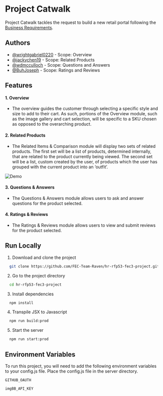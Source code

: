 # Project Catwalk

Project Catwalk tackles the request to build a new retail portal following the [Business Requirements](https://docs.google.com/document/d/1KAqduzY8ae3DYrSoCL1i23qHe95zJRYFulqMk-sGLWY/edit?usp=sharing).  

## Authors

- [@wrightgabriel0220](https://github.com/wrightgabriel0220) - Scope: Overview
- [@jackychen19](https://github.com/jackychen19) - Scope: Related Products
- [@wdmcculloch](https://github.com/wdmcculloch) - Scope: Questions and Answers
- [@BuhJoseph](https://www.github.com/BuhJoseph) - Scope: Ratings and Reviews



## Features

#### 1. Overview
- The overview guides the customer through selecting a specific style and size to add to their cart. As such, portions of the Overview module, such as the image gallery and cart selection, will be specific to a SKU chosen as opposed to the overarching product.

#### 2. Related Products
- The Related Items & Comparison module will display two sets of related products.  The first set will be a list of products, determined internally, that are related to the product currently being viewed.  The second set will be a list, custom created by the user, of products which the user has grouped with the current product into an ‘outfit’.

![Demo](http://g.recordit.co/tRVFfIisUq.gif)



#### 3. Questions & Answers
- The Questions & Answers module allows users to ask and answer questions for the product selected.

#### 4. Ratings & Reviews
- The Ratings & Reviews module allows users to view and submit reviews for the product selected.

## Run Locally

1. Download and clone the project

```bash
  git clone https://github.com/FEC-Team-Raven/hr-rfp53-fec3-project.git
```

2. Go to the project directory

```bash
  cd hr-rfp53-fec3-project
```

3. Install dependencies

```bash
  npm install
```

4. Transpile JSX to Javascript

```bash
  npm run build:prod
```

5. Start the server

```bash
  npm run start:prod
```

  
## Environment Variables

To run this project, you will need to add the following environment variables to your config.js file. Place the config.js file in the server directory.

`GITHUB_OAUTH`

`imgBB_API_KEY`

  
